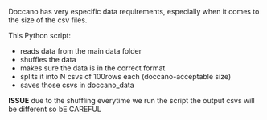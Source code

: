 Doccano has very especific data requirements, especially when it comes to the size of the csv files. 


This Python script:

- reads data from the main data folder
- shuffles the data 
- makes sure the data is in the correct format
- splits it into N csvs of 100rows each (doccano-acceptable size)
- saves those csvs in doccano_data 


**ISSUE** due to the shuffling everytime we run the script the output csvs will be different so bE CAREFUL
